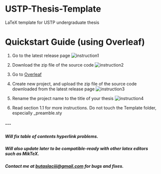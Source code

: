 # USTP-Thesis-Template
LaTeX template for USTP undergraduate thesis

# Quickstart Guide (using Overleaf)

1. Go to the latest release page ![instruction1](https://github.com/sid410/USTP-Thesis-Template/assets/39384021/d01d1ef2-8003-4c11-ae67-4f14ef6a86ed)

2. Download the zip file of the source code ![instruction2](https://github.com/sid410/USTP-Thesis-Template/assets/39384021/d16c40ff-41d2-4236-88f3-7c526452b935)

3. Go to [Overleaf](https://www.overleaf.com/project)
4. Create new project, and upload the zip file of the source code downloaded from the latest release page ![instruction3](https://github.com/sid410/USTP-Thesis-Template/assets/39384021/aac00ac9-fbcf-4563-a447-d4693a6a9335)

5. Rename the project name to the title of your thesis ![instruction4](https://github.com/sid410/USTP-Thesis-Template/assets/39384021/69ae80ce-03c4-4af6-953d-d2380e7a5648)

6. Read section 1.1 for more instructions. Do not touch the Template folder, especially _preamble.sty

##### ---
##### Will fix table of contents hyperlink problems.
##### Will also update later to be compatible-ready with other latex editors such as MikTeX.
##### Contact me at butaslaciii@gmail.com for bugs and fixes.

